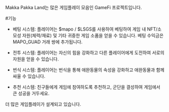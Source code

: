 Makka Pakka Land는 많은 게임플레이 모음인 GameFi 프로젝트입니다.

#기능
- 베팅 시스템: 플레이어는 $mapo / $LSGS를 사용하여 베팅하여 게임 내 NFT/소모성 자원(체력/재료) 및 기타 귀중한 게임 소품을 얻을 수 있습니다. 베팅 수익금은 MAPO_GUAD 거래 쌍에 추가됩니다.

- 전투 시스템: 플레이어는 자신의 힘을 강화하고 다른 플레이어에게 도전하여 서로의 자원을 얻을 수 있습니다.

- 번식 시스템: 플레이어는 번식을 통해 애완동물의 속성을 강화하고 애완동물과 함께 싸울 수 있습니다.

- 추천 시스템: 친구들에게 게임에 참여하도록 추천하고, 군단을 결성하여 게임에서 큰 성공을 거두세요.

더 많은 게임플레이가 설계되고 있습니다.